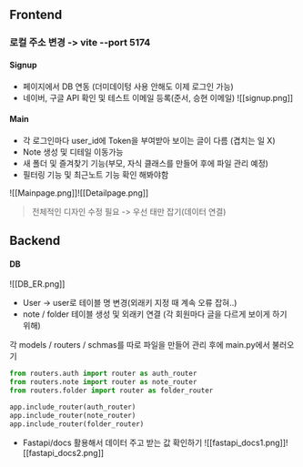 ##  Frontend
### 로컬 주소 변경 -> vite --port 5174
#### Signup 
- 페이지에서 DB 연동 (더미데이텅 사용 안해도 이제 로그인 가능)
- 네이버, 구글 API 확인 및 테스트 이메일 등록(준서, 승현 이메일)
![[signup.png]]
#### Main
- 각 로그인마다 user_id에 Token을 부여받아 보이는 글이 다름 (겹치는 일 X)
- Note 생성 및 디테일 이동가능
- 새 폴더 및 즐겨찾기 기능(부모, 자식 클래스를 만들어 후에 파일 관리 예정)
- 필터링 기능 및 최근노트 기능 확인 해봐야함

![[Mainpage.png]]![[Detailpage.png]]

> 전체적인 디자인 수정 필요 -> 우선 태만 잡기(데이터 연결)

## Backend
#### DB
![[DB_ER.png]]
- User -> user로 테이블 명 변경(외래키 지정 때 계속 오류 잡혀..)
- note / folder 테이블 생성 및 외래키 연결 (각 회원마다 글을 다르게 보이게 하기 위해)

각 models / routers / schmas를 따로 파일을 만들어 관리  후에 main.py에서 불러오기
```python
from routers.auth import router as auth_router
from routers.note import router as note_router
from routers.folder import router as folder_router

app.include_router(auth_router)
app.include_router(note_router)
app.include_router(folder_router)
```
- Fastapi/docs 활용해서 데이터 주고 받는 값 확인하기 
![[fastapi_docs1.png]]![[fastapi_docs2.png]]